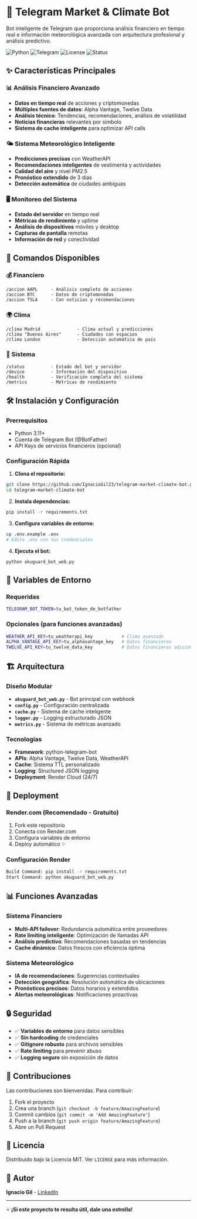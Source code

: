 # 🤖 Telegram Market & Climate Bot

Bot inteligente de Telegram que proporciona análisis financiero en tiempo real e información meteorológica avanzada con arquitectura profesional y análisis predictivo.

![Python](https://img.shields.io/badge/Python-3.11+-blue.svg)
![Telegram](https://img.shields.io/badge/Telegram-Bot-blue.svg)
![License](https://img.shields.io/badge/License-MIT-green.svg)
![Status](https://img.shields.io/badge/Status-Production-brightgreen.svg)

## ✨ Características Principales

### 📊 **Análisis Financiero Avanzado**
- **Datos en tiempo real** de acciones y criptomonedas
- **Múltiples fuentes de datos**: Alpha Vantage, Twelve Data
- **Análisis técnico**: Tendencias, recomendaciones, análisis de volatilidad
- **Noticias financieras** relevantes por símbolo
- **Sistema de cache inteligente** para optimizar API calls

### 🌤️ **Sistema Meteorológico Inteligente**
- **Predicciones precisas** con WeatherAPI
- **Recomendaciones inteligentes** de vestimenta y actividades
- **Calidad del aire** y nivel PM2.5
- **Pronóstico extendido** de 3 días
- **Detección automática** de ciudades ambiguas

### 🖥️ **Monitoreo del Sistema**
- **Estado del servidor** en tiempo real
- **Métricas de rendimiento** y uptime
- **Análisis de dispositivos** móviles y desktop
- **Capturas de pantalla** remotas
- **Información de red** y conectividad

## 🚀 Comandos Disponibles

### 💰 Financiero
```
/accion AAPL     - Análisis completo de acciones
/accion BTC      - Datos de criptomonedas
/accion TSLA     - Con noticias y recomendaciones
```

### 🌍 Clima
```
/clima Madrid              - Clima actual y predicciones
/clima "Buenos Aires"      - Ciudades con espacios
/clima London              - Detección automática de país
```

### 🔧 Sistema
```
/status          - Estado del bot y servidor
/device          - Información del dispositivo
/health          - Verificación completa del sistema
/metrics         - Métricas de rendimiento
```

## 🛠️ Instalación y Configuración

### Prerrequisitos
- Python 3.11+
- Cuenta de Telegram Bot (@BotFather)
- API Keys de servicios financieros (opcional)

### Configuración Rápida

1. **Clona el repositorio:**
```bash
git clone https://github.com/IgnacioGil23/telegram-market-climate-bot.git
cd telegram-market-climate-bot
```

2. **Instala dependencias:**
```bash
pip install -r requirements.txt
```

3. **Configura variables de entorno:**
```bash
cp .env.example .env
# Edita .env con tus credenciales
```

4. **Ejecuta el bot:**
```bash
python akuguard_bot_web.py
```

## 🔑 Variables de Entorno

### Requeridas
```bash
TELEGRAM_BOT_TOKEN=tu_bot_token_de_botfather
```

### Opcionales (para funciones avanzadas)
```bash
WEATHER_API_KEY=tu_weatherapi_key           # Clima avanzado
ALPHA_VANTAGE_API_KEY=tu_alphavantage_key   # Datos financieros
TWELVE_API_KEY=tu_twelve_data_key           # Datos financieros adicionales
```

## 🏗️ Arquitectura

### Diseño Modular
- **`akuguard_bot_web.py`** - Bot principal con webhook
- **`config.py`** - Configuración centralizada
- **`cache.py`** - Sistema de cache inteligente
- **`logger.py`** - Logging estructurado JSON
- **`metrics.py`** - Sistema de métricas avanzado

### Tecnologías
- **Framework**: python-telegram-bot
- **APIs**: Alpha Vantage, Twelve Data, WeatherAPI
- **Cache**: Sistema TTL personalizado
- **Logging**: Structured JSON logging
- **Deployment**: Render Cloud (24/7)

## 🚀 Deployment

### Render.com (Recomendado - Gratuito)
1. Fork este repositorio
2. Conecta con Render.com
3. Configura variables de entorno
4. Deploy automático ✨

### Configuración Render
```bash
Build Command: pip install -r requirements.txt
Start Command: python akuguard_bot_web.py
```

## 📊 Funciones Avanzadas

### Sistema Financiero
- **Multi-API failover**: Redundancia automática entre proveedores
- **Rate limiting inteligente**: Optimización de llamadas API
- **Análisis predictivo**: Recomendaciones basadas en tendencias
- **Cache dinámico**: Datos frescos con eficiencia óptima

### Sistema Meteorológico
- **IA de recomendaciones**: Sugerencias contextuales
- **Detección geográfica**: Resolución automática de ubicaciones
- **Pronósticos precisos**: Datos horarios y extendidos
- **Alertas meteorológicas**: Notificaciones proactivas

## 🔒 Seguridad

- ✅ **Variables de entorno** para datos sensibles
- ✅ **Sin hardcoding** de credenciales
- ✅ **Gitignore robusto** para archivos sensibles
- ✅ **Rate limiting** para prevenir abuso
- ✅ **Logging seguro** sin exposición de datos

## 🤝 Contribuciones

Las contribuciones son bienvenidas. Para contribuir:

1. Fork el proyecto
2. Crea una branch (`git checkout -b feature/AmazingFeature`)
3. Commit cambios (`git commit -m 'Add AmazingFeature'`)
4. Push a la branch (`git push origin feature/AmazingFeature`)
5. Abre un Pull Request

## 📝 Licencia

Distribuido bajo la Licencia MIT. Ver `LICENSE` para más información.

## 🎯 Autor

**Ignacio Gil** - [LinkedIn](https://www.linkedin.com/in/ignacio-gil-70656026a)

---

⭐ **¡Si este proyecto te resulta útil, dale una estrella!**
